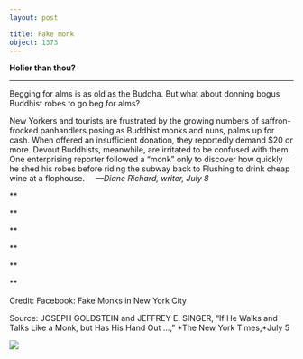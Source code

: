 ```yaml
---
layout: post

title: Fake monk
object: 1373
---
```

**Holier than thou?**

****

Begging for alms is as old as the Buddha. But what about donning bogus Buddhist robes to go beg for alms?

New Yorkers and tourists are frustrated by the growing numbers of saffron-frocked panhandlers posing as Buddhist monks and nuns, palms up for cash. When offered an insufficient donation, they reportedly demand \$20 or more. Devout Buddhists, meanwhile, are irritated to be confused with them. One enterprising reporter followed a “monk” only to discover how quickly he shed his robes before riding the subway back to Flushing to drink cheap wine at a flophouse.     *—Diane Richard, writer, July 8*

**

**

**

**

**

**

Credit: Facebook: Fake Monks in New York City

Source: JOSEPH GOLDSTEIN and JEFFREY E. SINGER, “If He Walks and Talks Like a Monk, but Has His Hand Out ...,” *The New York Times,*July 5

![]({{siteurl.base}}/images/14-07-08_59.5_FakeMonksEDIT-1.jpeg)

